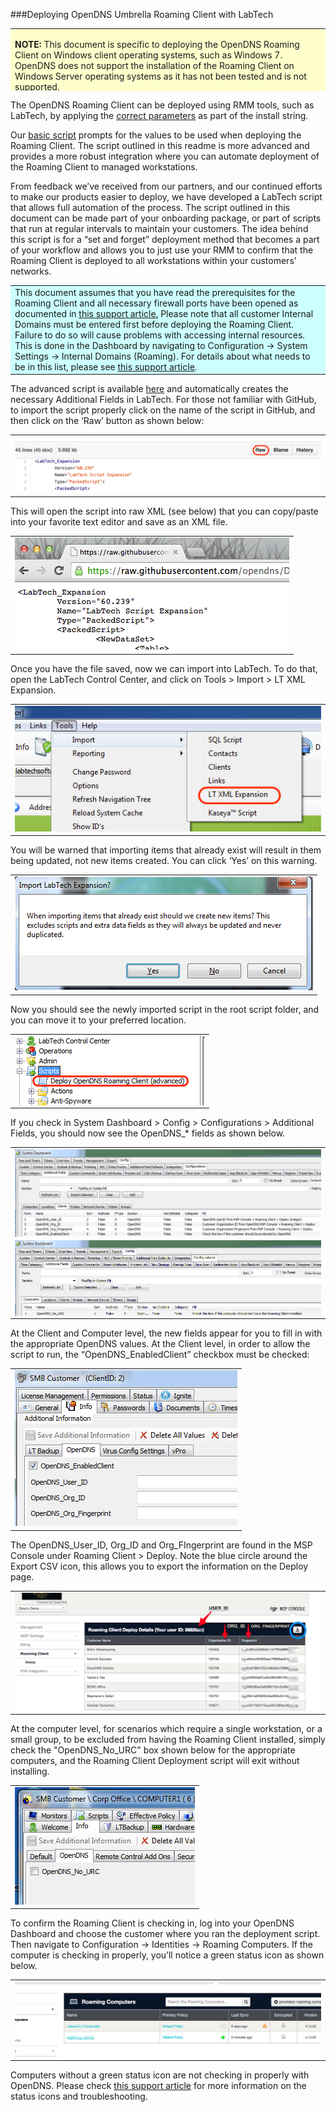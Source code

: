 ###Deploying OpenDNS Umbrella Roaming Client with LabTech
<div>
<table style="height: 100px; width: 100%">
	<tbody>
		<tr>
			<td bgcolor="#ffffcc">
				<p><strong>NOTE:</strong> This document is specific to deploying the OpenDNS Roaming Client on 	Windows client operating systems,  such as Windows 7. OpenDNS does not support the installation of the Roaming Client on Windows Server operating systems as it has not been tested and is not supported.</p>
			</td>
		</tr>
	</tbody>
</table>
</div>


The OpenDNS Roaming Client can be deployed using RMM tools, such as LabTech, by applying the <a href="https://support.opendns.com/entries/55881150-Roaming-Client-Deployment-Parameters-for-mass-deployment-MSP-">correct parameters</a> as part of the install string.  

Our <a href="https://github.com/opendns/Deploy-Scripts/tree/master/Labtech">basic script</a> prompts for the values to be used when deploying the Roaming Client.  The script outlined in this readme is more advanced and provides a more robust integration where you can automate deployment of the Roaming Client to managed workstations.

From feedback we’ve received from our partners, and our continued efforts to make our products easier to deploy, we have developed a LabTech script that allows full automation of the process.  The script outlined in this document can be made part of your onboarding package, or part of scripts that run at regular intervals to maintain your customers.  The idea behind this script is for a “set and forget” deployment method that becomes a part of your workflow and allows you to just use your RMM to confirm that the Roaming Client is deployed to all workstations within your customers’ networks.

<div>
<table style="align:center"><colgroup><col width="624" /></colgroup>
	<tbody>
		<tr>
			<td bgcolor="#ccffff">This document assumes that you have read the prerequisites for the Roaming Client and all necessary firewall ports have been opened as documented in <a href="https://support.opendns.com/entries/22198613">this support article.</a>  Please note that all customer Internal Domains must be entered first before deploying the Roaming Client.  Failure to do so will cause problems with accessing internal resources. This is done in the Dashboard by navigating to Configuration -> System Settings -> Internal Domains (Roaming). For details about what needs to be in this list, please see <a href="https://support.opendns.com/entries/22365052">this support article</a>.
			</td>
		</tr>
	</tbody>
</table>
</div>

The advanced script is available <a href="https://github.com/opendns/Deploy-Scripts/tree/master/Labtech">here</a> and automatically creates the necessary Additional Fields in LabTech.  For those not familiar with GitHub, to import the script properly click on the name of the script in GitHub, and then click on the ‘Raw’ button as shown below:

<table style="width:100%">
	<tbody>
		<tr>
			<td>
				<img src="docs/GitHub_Raw.png" border="0" alt="Scripts -> Raw">
			</td>
		</tr>
	</tbody>
</table>

This will open the script into raw XML (see below) that you can copy/paste into your favorite text editor and save as an XML file.

<table>
	<tbody>
		<tr>
			<td>
				<img src="docs/GitHub_Raw2.png" border="0" alt="Raw XML"">
			</td>
		</tr>
	</tbody>
</table>

Once you have the file saved, now we can import into LabTech.  To do that, open the LabTech Control Center, and click on Tools > Import > LT XML Expansion.

<table style="width:100%">
	<tbody>
		<tr>
			<td>
				<img src="docs/Import_XML.png" border="0" alt="Parameters from OpenDNS Dashboard">
			</td>
		</tr>
	</tbody>
</table>

You will be warned that importing items that already exist will result in them being updated, not new items created.  You can click ‘Yes’ on this warning.

<table style="width:100%">
	<tbody>
		<tr>
			<td>
				<img src="docs/Import_XML_Warning.png" border="0" alt="Import Script">
			</td>
		</tr>
	</tbody>
</table>

Now you should see the newly imported script in the root script folder, and you can move it to your preferred location.

<table style="width:100%">
	<tbody>
		<tr>
			<td>
				<center><img src="docs/Script_Imported.png" border="0" alt="Script successfully imported!" style="vertical-align:middle"></center>
			</td>
		</tr>
	</tbody>
</table>

If you check in System Dashboard > Config > Configurations > Additional Fields, you should now see the OpenDNS_* fields as shown below.

<table style="width:100%">
	<tbody>
		<tr>
			<td>
				<img src="docs/Dashboard_AdditionalItems.png" border="0" alt="Additional Fields" style="vertical-align:middle">
			</td>
		</tr>
		<tr>
			<td>
				<img src="docs/Dashboard_ComputerAddlInfo.png" border="0" alt="Scripts -> Third Party Applications" style="vertical-align:middle">
			</td>
		</tr>
	</tbody>
</table>

At the Client and Computer level, the new fields appear for you to fill in with the appropriate OpenDNS values.  At the Client level, in order to allow the script to run, the “OpenDNS_EnabledClient” checkbox must be checked:

<table style="width:100%">
	<tbody>
		<tr>
			<td>
				<center><img src="docs/Client_Checkbox.png" border="0" alt="Computer Settings"></center>
			</td>
		</tr>
	</tbody>
</table>

The OpenDNS_User_ID, Org_ID and Org_FIngerprint are found in the MSP Console under Roaming Client > Deploy.  Note the blue circle around the Export CSV icon, this allows you to export the information on the Deploy page.

<table style="width:100%">
	<tbody>
		<tr>
			<td>
				<img src="docs/RoamingParameters.png" border="0" alt="Script Parameters">
			</td>
		</tr>
	</tbody>
</table>

At the computer level, for scenarios which require a single workstation, or a small group, to be excluded from having the Roaming Client installed, simply check the "OpenDNS\_No_URC" box shown below for the appropriate computers, and the Roaming Client Deployment script will exit without installing.

<table style="width:100%">
	<tbody>
		<tr>
			<td>
				<center><img src="docs/LabTech-ComputerAddlInfo.png" border="0" alt="Deploy to workstations only!"></center>
			</td>
		</tr>
	</tbody>
</table>


To confirm the Roaming Client is checking in, log into your OpenDNS Dashboard and choose the customer where you ran the deployment script.  Then navigate to Configuration -> Identities -> Roaming Computers.  If the computer is checking in properly, you’ll notice a green status icon as shown below.  

<table style="width:100%">
	<tbody>
		<tr>
			<td>
				<img src="docs/PolicyStatus.png" border="0" alt="Roaming Client in Dashboard">
			</td>
		</tr>
	</tbody>
</table>

Computers without a green status icon are not checking in properly with OpenDNS.  Please check [this support article](https://support.opendns.com/entries/22182631) for more information on the status icons and troubleshooting.
